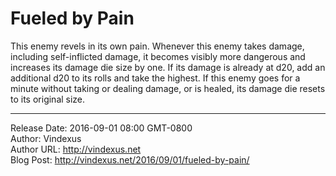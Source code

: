 # Fueled by Pain
This enemy revels in its own pain. Whenever this enemy takes damage, including self-inflicted damage, it becomes visibly more dangerous and increases its damage die size by one. If its damage is already at d20, add an additional d20 to its rolls and take the highest. If this enemy goes for a minute without taking or dealing damage, or is healed, its damage die resets to its original size.

---
Release Date: 2016-09-01 08:00 GMT-0800  
Author: Vindexus  
Author URL: http://vindexus.net  
Blog Post: http://vindexus.net/2016/09/01/fueled-by-pain/